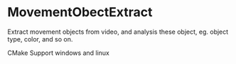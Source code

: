 # MovementObectExtract
Extract movement objects from video, and analysis these object, eg. object type, color, and so on.

CMake
Support windows and linux
